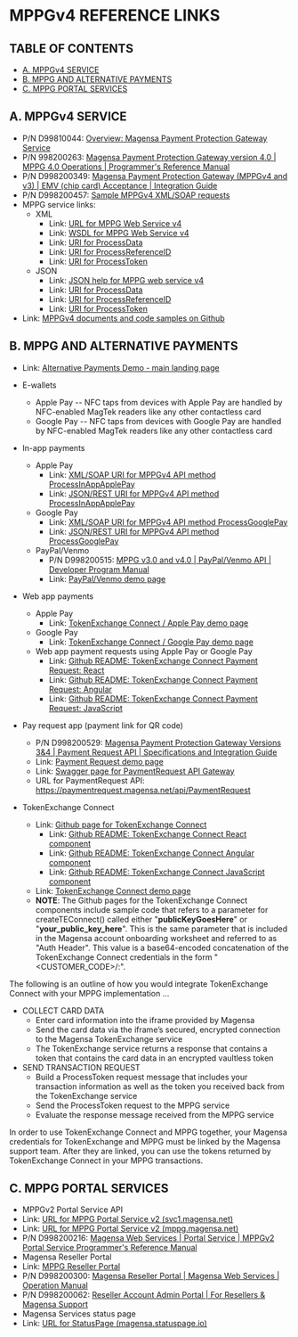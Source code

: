 # MPPGv4 REFERENCE LINKS

## TABLE OF CONTENTS

- [A. MPPGv4 SERVICE](#A-MPPGv4-SERVICE)
- [B. MPPG AND ALTERNATIVE PAYMENTS](#B-MPPG-AND-ALTERNATIVE-PAYMENTS)
- [C. MPPG PORTAL SERVICES](#C-MPPG-PORTAL-SERVICES)

## A. MPPGv4 SERVICE

- P/N D99810044: [Overview: Magensa Payment Protection Gateway Service](https://www.magtek.com/content/documentationfiles/d99810044.pdf)
- P/N 998200263: [Magensa Payment Protection Gateway version 4.0 | MPPG 4.0 Operations | Programmer's Reference Manual](https://www.magtek.com/Content/DocumentationFiles/D998200263.pdf)
- P/N D998200349: [Magensa Payment Protection Gateway (MPPGv4 and v3) | EMV (chip card) Acceptance | Integration Guide](https://www.magtek.com/content/documentationfiles/d998200349.pdf)
- P/N D998200457: [Sample MPPGv4 XML/SOAP requests](https://www.magtek.com/Content/SoftwarePackages/D998200457.zip)
- MPPG service links:
  - XML
    - Link: [URL for MPPG Web Service v4](https://svc1.magensa.net/MPPGv4/MPPGv4Service.svc)
    - Link: [WSDL for MPPG Web Service v4](https://svc1.magensa.net/MPPGv4/MPPGv4Service.svc?WSDL)
    - Link: [URI for ProcessData](https://svc1.magensa.net/MPPGv4/MPPGv4Service.svc/ProcessData)
    - Link: [URI for ProcessReferenceID](https://svc1.magensa.net/MPPGv4/MPPGv4Service.svc/ProcessReferenceID)
    - Link: [URI for ProcessToken](https://svc1.magensa.net/MPPGv4/MPPGv4Service.svc/ProcessToken)
  - JSON
    - Link: [JSON help for MPPG web service v4](https://svc1.magensa.net/MPPGv4/MPPGv4Service.svc/JSON/help)
    - Link: [URI for ProcessData](https://mppg.magensa.net/V4/MPPGv4Service.svc/JSON/ProcessData)
    - Link: [URI for ProcessReferenceID](https://mppg.magensa.net/V4/MPPGv4Service.svc/JSON/ProcessReferenceID)
    - Link: [URI for ProcessToken](https://mppg.magensa.net/V4/MPPGv4Service.svc/JSON/ProcessToken)
- Link: [MPPGv4 documents and code samples on Github](https://github.com/Magensa/MPPGv4/tree/master)


## B. MPPG AND ALTERNATIVE PAYMENTS

- Link: [Alternative Payments Demo - main landing page](https://demo.magensa.net/tec)

- E-wallets
  - Apple Pay -- NFC taps from devices with Apple Pay are handled by NFC-enabled MagTek readers like any other contactless card
  - Google Pay -- NFC taps from devices with Google Pay are handled by NFC-enabled MagTek readers like any other contactless card

- In-app payments
  - Apple Pay
    - Link: [XML/SOAP URI for MPPGv4 API method ProcessInAppApplePay](https://svc1.magensa.net/MPPGv4/MPPGv4Service.svc/ProcessInAppApplePay)
    - Link: [JSON/REST URI for MPPGv4 API method ProcessInAppApplePay](https://mppg.magensa.net/V4/MPPGv4Service.svc/JSON/ProcessInAppApplePay)
  - Google Pay
    - Link: [XML/SOAP URI for MPPGv4 API method ProcessGooglePay](http://www.magensa.net/MPPGv4/IMPPGv4Service/ProcessGooglePay)
    - Link: [JSON/REST URI for MPPGv4 API method ProcessGooglePay](https://svc1.magensa.net/MPPGv4/MPPGv4Service.svc/JSON/ProcessGooglePay)
  - PayPal/Venmo
    - P/N D998200515: [MPPG v3.0 and v4.0 | PayPal/Venmo API | Developer Program Manual](https://www.magtek.com/content/documentationfiles/d998200515.pdf)
    - Link: [PayPal/Venmo demo page](https://demo.magensa.net/tec/paypal-venmo/paypal-venmo-request)

- Web app payments
  - Apple Pay
    - Link: [TokenExchange Connect / Apple Pay demo page](https://demo.magensa.net/tec/tec-apple-pay/apple-pay-button)
  - Google Pay
    - Link: [TokenExchange Connect / Google Pay demo page](https://demo.magensa.net/tec/tec-google-pay/)
  - Web app payment requests using Apple Pay or Google Pay
    - Link: [Github README: TokenExchange Connect Payment Request: React](https://github.com/Magensa/te-connect-react/blob/master/TecPaymentRequestREADME.md)
    - Link: [Github README: TokenExchange Connect Payment Request: Angular](https://github.com/Magensa/te-connect-ng/blob/master/TecPaymentRequestREADME.md)
    - Link: [Github README: TokenExchange Connect Payment Request: JavaScript](https://github.com/Magensa/te-connect-js/blob/master/TecPaymentRequestREADME.md)


- Pay request app (payment link for QR code)
  - P/N D998200529: [Magensa Payment Protection Gateway Versions 3&4 | Payment Request API | Specifications and Integration Guide](https://www.magtek.com/Content/DocumentationFiles/D998200529.pdf)
  - Link: [Payment Request demo page](https://demo.magensa.net/tec/payment-request/create-new-pr)
  - Link: [Swagger page for PaymentRequest API Gateway](https://paymentrequest.magensa.net/swagger/index.html)
  - URL for PaymentRequest API: https://paymentrequest.magensa.net/api/PaymentRequest

- TokenExchange Connect
  - Link: [Github page for TokenExchange Connect](https://github.com/Magensa/te-connect)
    - Link: [Github README: TokenExchange Connect React component](https://github.com/Magensa/te-connect-react)
    - Link: [Github README: TokenExchange Connect Angular component](https://github.com/Magensa/te-connect-ng)
    - Link: [Github README: TokenExchange Connect JavaScript component](https://github.com/Magensa/te-connect-js)
  - Link: [TokenExchange Connect demo page](https://demo.magensa.net/tec/tec-mppg/token-exchange-form)
  - **NOTE**:  The Github pages for the TokenExchange Connect components include sample code that refers to a parameter for createTEConnect() called either  "__publicKeyGoesHere__" or "__your_public_key_here__".  This is the same parameter that is included in the Magensa account onboarding worksheet and referred to as "Auth Header".  This value is a base64-encoded concatenation of the TokenExchange Connect credentials in the form "<CUSTOMER_CODE>/<USERNAME>:<PASSWORD>".

The following is an outline of how you would integrate TokenExchange Connect with your MPPG implementation …

- COLLECT CARD DATA
  - Enter card information into the iframe provided by Magensa
  - Send the card data via the iframe’s secured, encrypted connection to the Magensa TokenExchange service
  - The TokenExchange service returns a response that contains a token that contains the card data in an encrypted vaultless token
- SEND TRANSACTION REQUEST
  - Build a ProcessToken request message that includes your transaction information as well as the token you received back from the TokenExchange service</LI>
  - Send the ProcessToken request to the MPPG service</LI>
  - Evaluate the response message received from the MPPG service</LI>

In order to use TokenExchange Connect and MPPG together, your Magensa credentials for TokenExchange and MPPG must be linked by the Magensa support team.  After they are linked, you can use the tokens returned by TokenExchange Connect in your MPPG transactions.


## C. MPPG PORTAL SERVICES

 - MPPGv2 Portal Service API
  - Link: [URL for MPPG Portal Service v2 (svc1.magensa.net)](https://svc1.magensa.net/MPPGv2Portal/MPPGv2PortalService.svc)
  - Link: [URL for MPPG Portal Service v2 (mppg.magensa.net)](https://mppg.magensa.net/v2Portal/MPPGv2PortalService.svc)
  - P/N D998200216: [Magensa Web Services | Portal Service | MPPGv2 Portal Service Programmer's Reference Manual](https://www.magtek.com/content/documentationfiles/d998200216.pdf)
 - Magensa Reseller Portal
  - Link: [MPPG Reseller Portal](https://reseller.magensa.net/Account/SignIn)
  - P/N D998200300: [Magensa Reseller Portal | Magensa Web Services | Operation Manual](https://www.magtek.com/content/documentationfiles/d998200300.pdf)
  - P/N D998200062: [Reseller Account Admin Portal | For Resellers & Magensa Support](https://www.magtek.com/content/documentationfiles/d998200062.pdf)
 - Magensa Services status page
  - Link: [URL for StatusPage (magensa.statuspage.io)](https://magensa.statuspage.io/)
